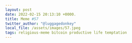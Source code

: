 ```yaml
---
layout: post
date: 2022-02-15 20:13:10 +0000.
title: Meme #57
twitter_author: "@luggagedonkey"
local_file: /assets/images/57.jpeg
tags: religious-meme bitcoin productive life temptation
---
```

